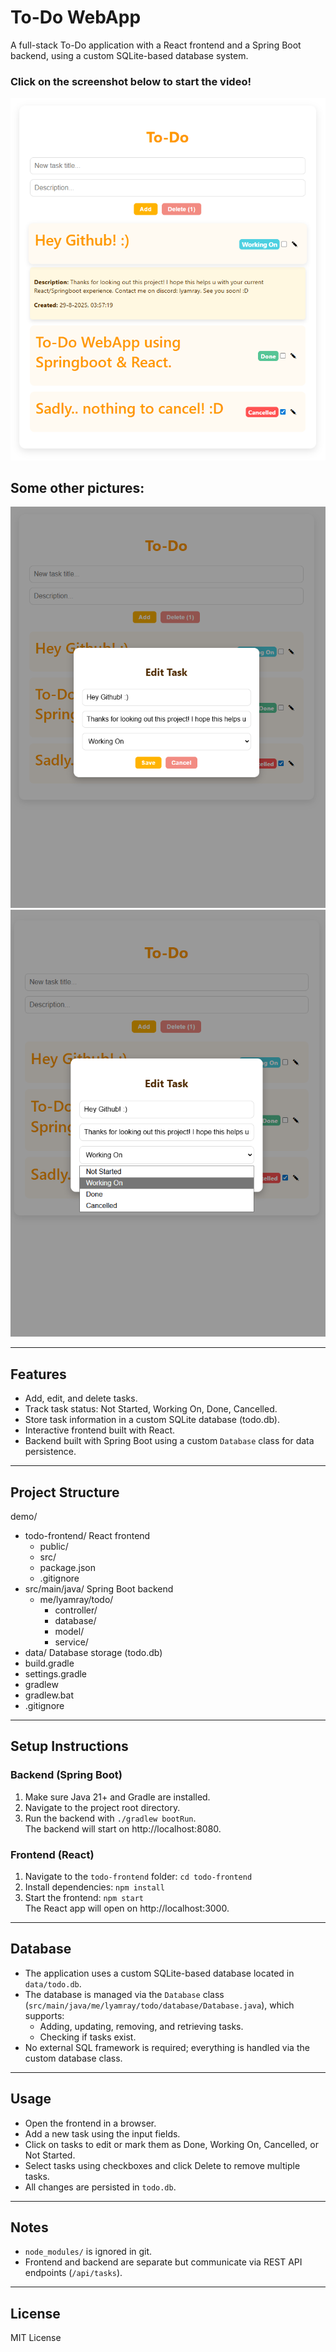 # To-Do WebApp

A full-stack To-Do application with a React frontend and a Spring Boot backend, using a custom SQLite-based database system.

### Click on the screenshot below to start the video!
[![Demo Video](assets/todo.png)](https://youtu.be/Q7ab0U0HOio)
## Some other pictures:
![Alt text](assets/todo-edit.png)
![Alt text](assets/todo-edit2.png)

---

## Features

- Add, edit, and delete tasks.
- Track task status: Not Started, Working On, Done, Cancelled.
- Store task information in a custom SQLite database (todo.db).
- Interactive frontend built with React.
- Backend built with Spring Boot using a custom `Database` class for data persistence.

---

## Project Structure

demo/
- todo-frontend/       React frontend
    - public/
    - src/
    - package.json
    - .gitignore
- src/main/java/       Spring Boot backend
    - me/lyamray/todo/
        - controller/
        - database/
        - model/
        - service/
- data/                Database storage (todo.db)
- build.gradle
- settings.gradle
- gradlew
- gradlew.bat
- .gitignore

---

## Setup Instructions

### Backend (Spring Boot)

1. Make sure Java 21+ and Gradle are installed.
2. Navigate to the project root directory.
3. Run the backend with `./gradlew bootRun`.  
   The backend will start on http://localhost:8080.

### Frontend (React)

1. Navigate to the `todo-frontend` folder: `cd todo-frontend`
2. Install dependencies: `npm install`
3. Start the frontend: `npm start`  
   The React app will open on http://localhost:3000.

---

## Database

- The application uses a custom SQLite-based database located in `data/todo.db`.
- The database is managed via the `Database` class (`src/main/java/me/lyamray/todo/database/Database.java`), which supports:
    - Adding, updating, removing, and retrieving tasks.
    - Checking if tasks exist.
- No external SQL framework is required; everything is handled via the custom database class.

---

## Usage

- Open the frontend in a browser.
- Add a new task using the input fields.
- Click on tasks to edit or mark them as Done, Working On, Cancelled, or Not Started.
- Select tasks using checkboxes and click Delete to remove multiple tasks.
- All changes are persisted in `todo.db`.

---

## Notes

- `node_modules/` is ignored in git.
- Frontend and backend are separate but communicate via REST API endpoints (`/api/tasks`).

---

## License

MIT License

